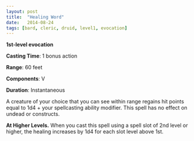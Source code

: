 ```yaml
---
layout: post
title:  "Healing Word"
date:   2014-08-24
tags: [bard, cleric, druid, level1, evocation]
---
```


**1st-level evocation**

**Casting Time**: 1 bonus action

**Range**: 60 feet

**Components**: V

**Duration**: Instantaneous

A creature of your choice that you can see within range regains hit points equal to 1d4 + your spellcasting ability modifier. This spell has no effect on undead or constructs.

**At Higher Levels.** When you cast this spell using a spell slot of 2nd level or higher, the healing increases by 1d4 for each slot level above 1st.